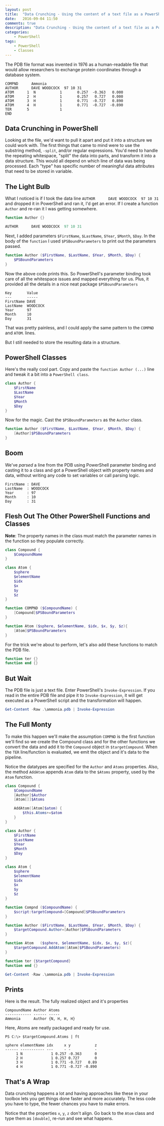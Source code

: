 ```yaml
---
layout: post
title:  "Data Crunching - Using the content of a text file as a PowerShell DSL"
date:   2016-09-04 11:50
comments: true
description: "Data Crunching - Using the content of a text file as a PowerShell DSL."
categories: 
    - PowerShell
tags: 
    - PowerShell
    - Classes
---
```


The PDB file format was invented in 1976 as a human-readable file that would allow researchers to exchange protein coordinates through a database system.

```
COMPND      Ammonia
AUTHOR      DAVE WOODCOCK  97 10 31
ATOM      1  N           1       0.257  -0.363   0.000
ATOM      2  H           1       0.257   0.727   0.000
ATOM      3  H           1       0.771  -0.727   0.890
ATOM      4  H           1       0.771  -0.727  -0.890
TER       5              1
END
```

## Data Crunching in PowerShell
Looking at the file, we'd want to pull it apart and put it into a structure we could work with. The first things that came to mind were to use the substring method, `-split`, and/or regular expressions. You'd need to handle the repeating whitespace, "split" the data into parts, and transform it into a data structure. This would all depend on which line of data was being processed. Each "type" has specific number of meaningful data attributes that need to be stored in variable.  

## The Light Bulb
What I noticed is if I took the data line `AUTHOR      DAVE WOODCOCK  97 10 31` and dropped it in PowerShell and ran it, I'd get an error. If I create a function `Author` and re-ran it I was getting somewhere.

```PowerShell
function Author {}

AUTHOR      DAVE WOODCOCK  97 10 31
```

Next, I added parameters `$FirstName`, `$LastName`, `$Year`, `$Month`, `$Day`. In the body of the `function` I used `$PSBoundParameters` to print out the parameters passed.

```powershell
function Author ($FirstName, $LastName, $Year, $Month, $Day) {
    $PSBoundParameters
}
```

Now the above code prints this. So PowerShell's parameter binding took care of all the whitespace issues and mapped everything for us. Plus, it provided all the details in a nice neat package `$PSBoundParameters` 

```
Key       Value   
---       -----   
FirstName DAVE    
LastName  WOODCOCK
Year      97      
Month     10      
Day       31      
```

That was pretty painless, and I could apply the same pattern to the `COMPND` and `ATOM`. lines.

But I still needed to store the resulting data in a structure.

## PowerShell Classes

Here's the really cool part. Copy and paste the `function Author (...)` line and tweak it a bit into a `PowerShell class`.

```powershell
class Author {
    $FirstName
    $LastName
    $Year
    $Month
    $Day
}
```

Now for the magic. Cast the `$PSBoundParameters` as the `Author` class.

```powershell
function Author ($FirstName, $LastName, $Year, $Month, $Day) {
    [Author]$PSBoundParameters
}
```

## Boom
We've *parsed* a line from the PDB using PowerShell parameter binding and casting it to a class and got a PowerShell object with property names and data, without writing any code to set variables or call parsing logic.

```
FirstName : DAVE
LastName  : WOODCOCK
Year      : 97
Month     : 10
Day       : 31
```

## Flesh Out The Other PowerShell Functions and Classes
**Note**: The property names in the class must match the parameter names in the function so they populate correctly. 

```powershell
class Compound {
    $CompoundName
}

class Atom {
    $sphere
    $elementName
    $idx
    $x
    $y
    $z
}

function COMPND ($CompoundName) {
    [Compound]$PSBoundParameters
}

function Atom ($sphere, $elementName, $idx, $x, $y, $z){
    [Atom]$PSBoundParameters
}
```

For the trick we're about to perform, let's also add these functions to match the PDB file.

```powershell
function ter {}
function end {}
```

## But Wait
The PDB file is just a text file. Enter PowerShell's `Invoke-Expression`. If you read in the entire PDB file and pipe it to `Invoke-Expression`, it will get executed as a PowerShell script and the transformation will happen.

```powershell
Get-Content -Raw .\ammonia.pdb | Invoke-Expression
```

## The Full Monty
To make this happen we'll make the assumption `COMPND` is the first function we'll find so we create the Compound class and for the other functions we convert the data and add it to the `Compound` object in `$targetCompound`. When the `TER` line/function is evaluated, we emit the object and it's data to the pipeline.

Notice the datatypes are specified for the `Author` and `Atoms` properties. Also, the method `AddAtom` appends `Atom` data to the `$Atoms` property, used by the `Atom` function.  

```powershell
class Compound {
    $CompoundName
    [Author]$Author
    [Atom[]]$Atoms

    AddAtom([Atom]$atom) {
        $this.Atoms+=$atom
    }
}

class Author {
    $FirstName
    $LastName
    $Year
    $Month
    $Day
}

class Atom {
    $sphere
    $elementName
    $idx
    $x
    $y
    $z
}

function Compnd ($CompoundName) {
    $script:targetCompound=[Compound]$PSBoundParameters
}

function Author ($FirstName, $LastName, $Year, $Month, $Day) {
    $targetCompound.Author=[Author]$PSBoundParameters 
}

function Atom   ($sphere, $elementName, $idx, $x, $y, $z){
    $targetCompound.AddAtom([Atom]$PSBoundParameters)
}

function ter {$targetCompound}
function end {}

Get-Content -Raw .\ammonia.pdb | Invoke-Expression
```

## Prints

Here is the result. The fully realized object and it's properties

```
CompoundName Author Atoms       
------------ ------ -----       
Ammonia      Author {N, H, H, H}
```

Here, Atoms are neatly packaged and ready for use.

```
PS C:\> $targetCompound.Atoms | ft

sphere elementName idx     x y           z
------ ----------- ---     - -           -
     1 N             1 0.257 -0.363      0
     2 H             1 0.257 0.727       0
     3 H             1 0.771 -0.727   0.89
     4 H             1 0.771 -0.727 -0.890
```

## That's A Wrap
Data crunching happens a lot and having approaches like these in your toolbox lets you get things done faster and more accurately. The less code you have to type, the fewer chances you have to make errors.

Notice that the properties `x`, `y`, `z` don't align. Go back to the `Atom` class and type them as `[double]`, re-run and see what happens.   

